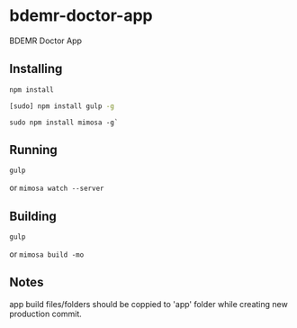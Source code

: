 # bdemr-doctor-app
BDEMR Doctor App


## Installing

```sh
npm install
```

```sh
[sudo] npm install gulp -g
```
```
sudo npm install mimosa -g`
```

## Running

```sh
gulp
```
or `mimosa watch --server`

## Building

```sh
gulp
```
or `mimosa build -mo`

## Notes
app build files/folders should be coppied to 'app' folder while creating new production commit.

